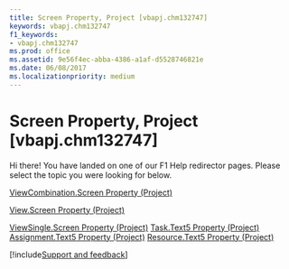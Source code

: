 ```yaml
---
title: Screen Property, Project [vbapj.chm132747]
keywords: vbapj.chm132747
f1_keywords:
- vbapj.chm132747
ms.prod: office
ms.assetid: 9e56f4ec-abba-4386-a1af-d5528746821e
ms.date: 06/08/2017
ms.localizationpriority: medium
---
```



# Screen Property, Project [vbapj.chm132747]

Hi there! You have landed on one of our F1 Help redirector pages. Please select the topic you were looking for below.

[ViewCombination.Screen Property (Project)](https://msdn.microsoft.com/library/69cdee63-88eb-1c6e-f73e-627b8b896904%28Office.15%29.aspx)

[View.Screen Property (Project)](https://msdn.microsoft.com/library/975af43e-76c8-ea69-b6d9-7e6408e22ae0%28Office.15%29.aspx)

[ViewSingle.Screen Property (Project)](https://msdn.microsoft.com/library/4d612d77-eb00-a6ed-bf13-dd73ae8bbafe%28Office.15%29.aspx)
[Task.Text5 Property (Project)](https://msdn.microsoft.com/library/bf7eb16f-e649-2647-e600-51d5f1c3f9e8%28Office.15%29.aspx)
[Assignment.Text5 Property (Project)](https://msdn.microsoft.com/library/70e4e5d0-c780-1151-688a-59a10df4262f%28Office.15%29.aspx)
[Resource.Text5 Property (Project)](https://msdn.microsoft.com/library/519a4915-0fa1-3ff3-a2e6-e642c294ec54%28Office.15%29.aspx)

[!include[Support and feedback](~/includes/feedback-boilerplate.md)]